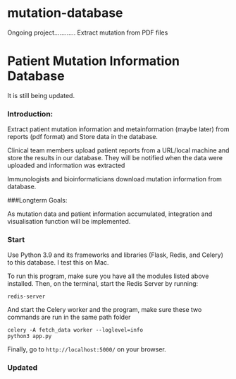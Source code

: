 # mutation-database
Ongoing project............
Extract mutation from PDF files







# Patient Mutation Information Database

It is still being updated.

### Introduction:
Extract patient mutation information and metainformation (maybe later) from reports (pdf format) and Store data in the database. 

Clinical team members upload patient reports from a URL/local machine and store the results in our database. They will be notified when the data were uploaded and information was extracted

Immunologists and bioinformaticians download mutation information from database.

###Longterm Goals:

As mutation data and patient information accumulated, integration and visualisation function will be implemented.


### Start

Use Python 3.9 and its frameworks and libraries (Flask, Redis, and Celery) to this database. I test this on Mac.

To run this program, make sure you have all the modules listed above installed. Then, on the terminal, start the Redis Server by running:
```
redis-server
```
And start the Celery worker and the program, make sure these two commands are run in the same path folder
```
celery -A fetch_data worker --loglevel=info
python3 app.py
```
Finally, go to `http://localhost:5000/` on your browser.



### Updated


